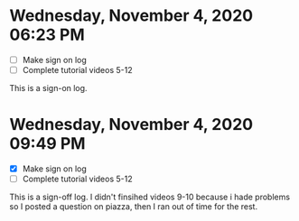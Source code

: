 # Wednesday, November  4, 2020 06:23 PM
- [ ] Make sign on log
- [ ] Complete tutorial videos 5-12

This is a sign-on log.

# Wednesday, November  4, 2020 09:49 PM
- [X] Make sign on log
- [ ] Complete tutorial videos 5-12

This is a sign-off log. I didn't finsihed videos 9-10 because i hade problems so I posted a question on piazza, then I ran out of time for the rest.